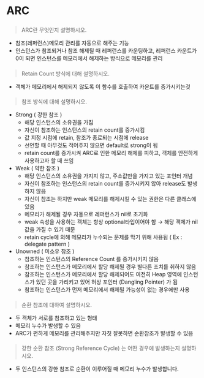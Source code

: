 # ARC
###
> ARC란 무엇인지 설명하시오.
- 참조(레퍼런스)메모리 관리를 자동으로 해주는 기능
- 인스턴스가 참조되거나 참조 해제될 때 레퍼런스를 카운팅하고, 레퍼런스 카운트가 0이 되면 인스턴스를 메모리에서 해제하는 방식으로 메모리를 관리
####
> Retain Count 방식에 대해 설명하시오.
- 객체가 메모리에서 해제되지 않도록 이 함수를 호출하여 카운트를 증가시키는것
####
> 참조 방식에 대해 설명하시오.
- Strong ( 강한 참조 )
    * 해당 인스턴스의 소유권을 가짐
    * 자신이 참조하는 인스턴스의 retain count를 증가시킴
    * 값 지정 시점에 retain, 참조가 종료되는 시점에 release
    * 선언할 때 아무것도 적어주지 않으면 default로 strong이 됨
    * retain count를 증가시켜 ARC로 인한 메모리 해제를 피하고, 객체를 안전하게 사용하고자 할 때 쓰임
- Weak ( 약한 참조 )
    * 해당 인스턴스의 소유권을 가지지 않고, 주소값만을 가지고 있는 포인터 개념
    * 자신이 참조하는 인스턴스의 retain count를 증가시키지 않아 release도 발생하지 않음
    * 자신이 참조는 하지만 weak 메모리를 해제시킬 수 있는 권한은 다른 클래스에 있음
    * 메모리가 해제될 경우 자동으로 레퍼런스가 nil로 초기화
    * weak 속성을 사용하는 객체는 항상 optional타입이어야 함 → 해당 객체가 nil값을 가질 수 있기 때문
    * retain cycle에 의해 메모리가 누수되는 문제를 막기 위해 사용됨 ( Ex : delegate pattern )
- Unowned ( 미소유 참조 )
    * 참조하는 인스턴스의 Reference Count 를 증가시키지 않음
    * 참조하는 인스턴스가 메모리에서 할당 해제될 경우 별다른 조치를 취하지 않음
    * 참조하는 인스턴스가 메모리에서 할당 해제되어도 여전히 Heap 영역에 인스턴스가 있던 곳을 가리키고 있어 허상 포인터 (Dangling Pointer) 가 됨
    * 참조하는 인스턴스가 먼저 메모리에서 해제될 가능성이 없는 경우에만 사용
####
> 순환 참조에 대하여 설명하시오.
- 두 객체가 서로를 참조하고 있는 형태
- 메모리 누수가 발생할 수 있음
- ARC가 편하게 메모리를 관리해주지만 자칫 잘못하면 순환참조가 발생할 수 있음
####
> 강한 순환 참조 (Strong Reference Cycle) 는 어떤 경우에 발생하는지 설명하시오.
- 두 인스턴스의 강한 참조로 순환이 이루어질 때 메모리 누수가 발생합니다.
####
